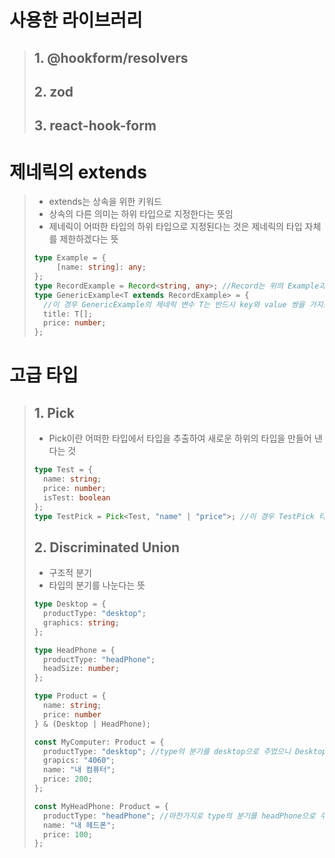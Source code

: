 # 사용한 라이브러리

> ## 1. @hookform/resolvers
>
> ## 2. zod
>
> ## 3. react-hook-form

# 제네릭의 extends

> * extends는 상속을 위한 키워드
> * 상속의 다른 의미는 하위 타입으로 지정한다는 뜻임
> * 제네릭이 어떠한 타입의 하위 타입으로 지정된다는 것은 제네릭의 타입 자체를 제한하겠다는 뜻
> ``` ts
> type Example = {
>      [name: string]: any;
> };
> type RecordExample = Record<string, any>; //Record는 위의 Example과 완벽하게 같은 역할을 한다
> type GenericExample<T extends RecordExample> = {
>   //이 경우 GenericExample의 제네릭 변수 T는 반드시 key와 value 쌍을 가지는 타입으로 제한됨
>   title: T[];
>   price: number;
> };
> ```

# 고급 타입 
> ## 1. Pick
> * Pick이란 어떠한 타입에서 타입을 추출하여 새로운 하위의 타입을 만들어 낸다는 것
> ``` ts
> type Test = {
>   name: string;
>   price: number;
>   isTest: boolean
> };
> type TestPick = Pick<Test, "name" | "price">; //이 경우 TestPick 타입은 name과 price만을 가지는 타입으로 됨
> ```
> ## 2. Discriminated Union
> * 구조적 분기
> * 타입의 분기를 나눈다는 뜻
> ``` ts
> type Desktop = {
>   productType: "desktop";
>   graphics: string;
> };
> 
> type HeadPhone = {
>   productType: "headPhone";      
>   headSize: number;
> };
> 
> type Product = {
>   name: string;
>   price: number   
> } & (Desktop | HeadPhone);
> 
> const MyComputer: Product = {
>   productType: "desktop"; //type의 분기를 desktop으로 주었으니 Desktop type의 type과 Product type 외의 type에 접근 불가
>   grapics: "4060";
>   name: "내 컴퓨터";
>   price: 200;
> };
> 
> const MyHeadPhone: Product = {
>   productType: "headPhone"; //마찬가지로 type의 분기를 headPhone으로 주었으니 다른 분기의 type 요소에 접근 불가
>   name: "내 헤드폰";
>   price: 100;
> };
> ```
